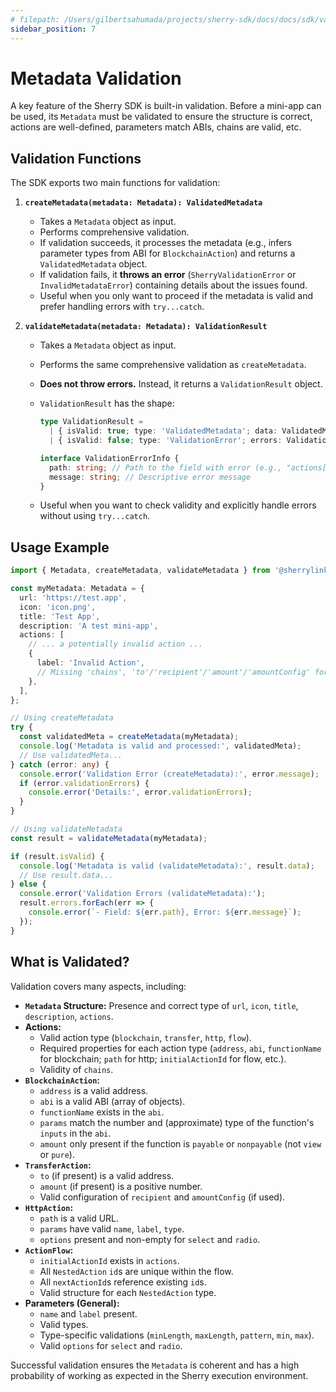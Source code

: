 ```yaml
---
# filepath: /Users/gilbertsahumada/projects/sherry-sdk/docs/docs/sdk/validation.md
sidebar_position: 7
---
```


# Metadata Validation

A key feature of the Sherry SDK is built-in validation. Before a mini-app can be used, its `Metadata` must be validated to ensure the structure is correct, actions are well-defined, parameters match ABIs, chains are valid, etc.

## Validation Functions

The SDK exports two main functions for validation:

1.  **`createMetadata(metadata: Metadata): ValidatedMetadata`**

    - Takes a `Metadata` object as input.
    - Performs comprehensive validation.
    - If validation succeeds, it processes the metadata (e.g., infers parameter types from ABI for `BlockchainAction`) and returns a `ValidatedMetadata` object.
    - If validation fails, it **throws an error** (`SherryValidationError` or `InvalidMetadataError`) containing details about the issues found.
    - Useful when you only want to proceed if the metadata is valid and prefer handling errors with `try...catch`.

2.  **`validateMetadata(metadata: Metadata): ValidationResult`**

    - Takes a `Metadata` object as input.
    - Performs the same comprehensive validation as `createMetadata`.
    - **Does not throw errors.** Instead, it returns a `ValidationResult` object.
    - `ValidationResult` has the shape:

      ```typescript
      type ValidationResult =
        | { isValid: true; type: 'ValidatedMetadata'; data: ValidatedMetadata }
        | { isValid: false; type: 'ValidationError'; errors: ValidationErrorInfo[] };

      interface ValidationErrorInfo {
        path: string; // Path to the field with error (e.g., "actions[0].params[1].name")
        message: string; // Descriptive error message
      }
      ```

    - Useful when you want to check validity and explicitly handle errors without using `try...catch`.

## Usage Example

```typescript
import { Metadata, createMetadata, validateMetadata } from '@sherrylinks/sdk';

const myMetadata: Metadata = {
  url: 'https://test.app',
  icon: 'icon.png',
  title: 'Test App',
  description: 'A test mini-app',
  actions: [
    // ... a potentially invalid action ...
    {
      label: 'Invalid Action',
      // Missing 'chains', 'to'/'recipient'/'amount'/'amountConfig' for TransferAction
    },
  ],
};

// Using createMetadata
try {
  const validatedMeta = createMetadata(myMetadata);
  console.log('Metadata is valid and processed:', validatedMeta);
  // Use validatedMeta...
} catch (error: any) {
  console.error('Validation Error (createMetadata):', error.message);
  if (error.validationErrors) {
    console.error('Details:', error.validationErrors);
  }
}

// Using validateMetadata
const result = validateMetadata(myMetadata);

if (result.isValid) {
  console.log('Metadata is valid (validateMetadata):', result.data);
  // Use result.data...
} else {
  console.error('Validation Errors (validateMetadata):');
  result.errors.forEach(err => {
    console.error(`- Field: ${err.path}, Error: ${err.message}`);
  });
}
```

## What is Validated?

Validation covers many aspects, including:

- **`Metadata` Structure:** Presence and correct type of `url`, `icon`, `title`, `description`, `actions`.
- **Actions:**
  - Valid action type (`blockchain`, `transfer`, `http`, `flow`).
  - Required properties for each action type (`address`, `abi`, `functionName` for blockchain; `path` for http; `initialActionId` for flow, etc.).
  - Validity of `chains`.
- **`BlockchainAction`:**
  - `address` is a valid address.
  - `abi` is a valid ABI (array of objects).
  - `functionName` exists in the `abi`.
  - `params` match the number and (approximate) type of the function's `inputs` in the `abi`.
  - `amount` only present if the function is `payable` or `nonpayable` (not `view` or `pure`).
- **`TransferAction`:**
  - `to` (if present) is a valid address.
  - `amount` (if present) is a positive number.
  - Valid configuration of `recipient` and `amountConfig` (if used).
- **`HttpAction`:**
  - `path` is a valid URL.
  - `params` have valid `name`, `label`, `type`.
  - `options` present and non-empty for `select` and `radio`.
- **`ActionFlow`:**
  - `initialActionId` exists in `actions`.
  - All `NestedAction` `id`s are unique within the flow.
  - All `nextActionId`s reference existing `id`s.
  - Valid structure for each `NestedAction` type.
- **Parameters (General):**
  - `name` and `label` present.
  - Valid types.
  - Type-specific validations (`minLength`, `maxLength`, `pattern`, `min`, `max`).
  - Valid `options` for `select` and `radio`.

Successful validation ensures the `Metadata` is coherent and has a high probability of working as expected in the Sherry execution environment.
